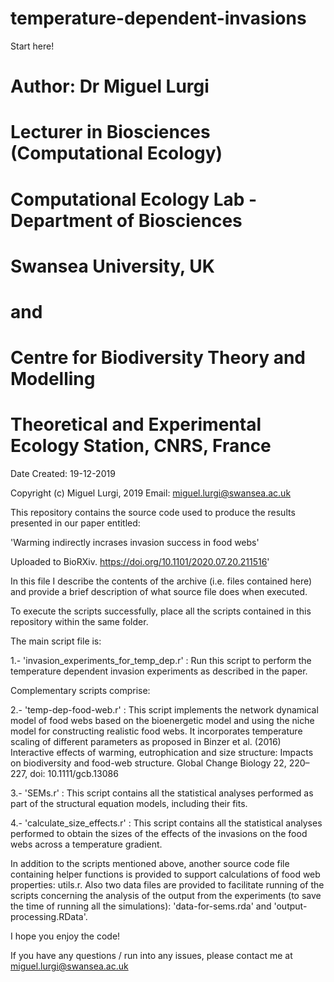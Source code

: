 # temperature-dependent-invasions

Start here!

# Author: Dr Miguel Lurgi
# Lecturer in Biosciences (Computational Ecology)
# Computational Ecology Lab - Department of Biosciences
# Swansea University, UK
 
# and

# Centre for Biodiversity Theory and Modelling
# Theoretical and Experimental Ecology Station, CNRS, France

Date Created: 19-12-2019

Copyright (c) Miguel Lurgi, 2019
Email: miguel.lurgi@swansea.ac.uk

This repository contains the source code used to produce the results presented in our paper entitled:

'Warming indirectly incrases invasion success in food webs'

Uploaded to BioRXiv. https://doi.org/10.1101/2020.07.20.211516'

In this file I describe the contents of the archive (i.e. files contained here) and provide a brief description of what source file does when executed.

To execute the scripts successfully, place all the scripts contained in this repository within the same folder.

The main script file is:

1.- 'invasion_experiments_for_temp_dep.r' : Run this script to perform the temperature dependent invasion experiments as described in the paper.

Complementary scripts comprise:

2.- 'temp-dep-food-web.r' : This script implements the network dynamical model of food webs based on the bioenergetic model and using the niche model for constructing realistic food webs. It incorporates temperature scaling of different parameters as proposed in Binzer et al. (2016) Interactive effects of warming, eutrophication and size structure: Impacts on biodiversity and food-web structure. Global Change Biology 22, 220–227, doi: 10.1111/gcb.13086

3.- 'SEMs.r' : This script contains all the statistical analyses performed as part of the structural equation models, including their fits.

4.- 'calculate_size_effects.r' : This script contains all the statistical analyses performed to obtain the sizes of the effects of the invasions on the food webs across a temperature gradient.

In addition to the scripts mentioned above, another source code file containing helper functions is provided to support calculations of food web properties: utils.r. Also two data files are provided to facilitate running of the scripts concerning the analysis of the output from the experiments (to save the time of running all the simulations): 'data-for-sems.rda' and 'output-processing.RData'.

I hope you enjoy the code!

If you have any questions / run into any issues, please contact me at miguel.lurgi@swansea.ac.uk






